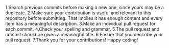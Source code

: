 1.Search previous commits before making a new one, since yours may be a duplicate.
2.Make sure your contribution is useful and relevant to this repository before submitting. That implies it has enough content and every item has a meaningful description.
3.Make an individual pull request for each commit.
4.Check your spelling and grammar.
5.The pull request and commit should be given a meaningful title.
6.Ensure that you describe your pull request.
7.Thank you for your contributions! Happy coding!
